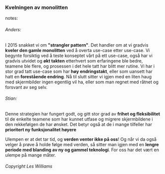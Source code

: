 ### Kvelningen av monolitten

<style>
    html.strangler body {
        background:url("img/strangler.jpg");
        background-position:center;
        background-size: 100%;
    }
    html.strangler h3 {
        background-color: rgba(255,255,255,0.8);
    }
</style>

notes:
###### Anders:
I 2015 snakket vi om **"strangler pattern"**. Det handler om at vi gradvis **kveler den gamle monolitten** ved å overta use-case etter use-case. Vi begynte forsiktig ved å teste konseptet vårt på ett use-case, også har vi gradvis utvidet og **økt takten** etterhvert som erfaringene ble bedre, teamene ble flere, og prosessen i det hele tatt har blitt mer rutine. Vi har i stor grad tatt use-case som har **høy endringstakt**, eller som uansett har hatt en **forestående endring**. Nå til slutt sitter vi igjen med en liten haug med skjermbilder ingen egentlig vil ha, eller som man regnet med råtnet og forsvant av seg selv.

###### Stian:
Denne strategien har fungert godt, og gitt stor grad av **frihet og fleksibilitet** til de enkelte teamene som har kunnet utfase og migrere skjermbildene i den rekkefølgen de har ønsket. Det betyr også at de i mange tilfeller har **prioritert ny funksjonalitet høyere**

Ulempen er at det tar tid, og **verden venter ikke på oss**! Og når vi da også velger å prøve å holde følge med verden, så sitter man igjen med en **lengre periode med blanding av ny og gammel teknologi**. For oss har det vært en ulempe på mange måter.


###### Copyright Les Williams
